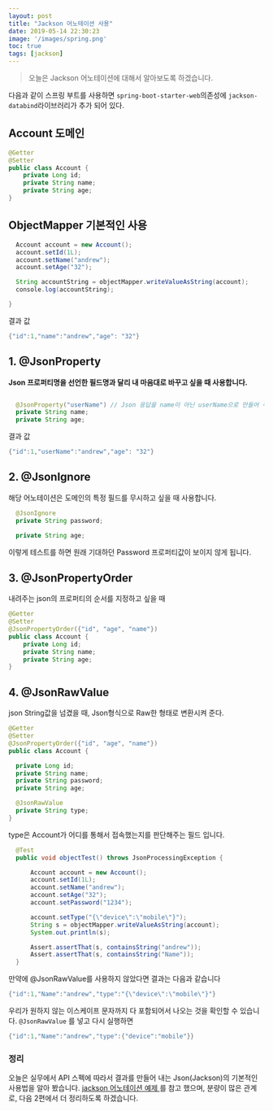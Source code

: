 ```yaml
---
layout: post
title: "Jackson 어노테이션 사용"
date: 2019-05-14 22:30:23
image: '/images/spring.png'
toc: true
tags: [jackson]
---
```


> 오늘은 Jackson 어노테이션에 대해서 알아보도록 하겠습니다.

다음과 같이 스프링 부트를 사용하면 `spring-boot-starter-web`의존성에 `jackson-databind`라이브러리가 추가 되어 있다.



## Account 도메인

```java
@Getter
@Setter
public class Account {
    private Long id;
    private String name;
    private String age;
}
```

## ObjectMapper 기본적인 사용

```java
  Account account = new Account();
  account.setId(1L);
  account.setName("andrew");
  account.setAge("32");

  String accountString = objectMapper.writeValueAsString(account);
  console.log(accountString);

}
```

결과 값

```java
{"id":1,"name":"andrew","age": "32"}
```

## 1. @JsonProperty

**Json 프로퍼티명을 선언한 필드명과 달리 내 마음대로 바꾸고 싶을 때 사용합니다.**

```java

  @JsonProperty("userName") // Json 응답을 name이 아닌 userName으로 만들어 주고 싶을 때
  private String name;
  private String age;

```

결과 값

```java
{"id":1,"userName":"andrew","age": "32"}
```

## 2. @JsonIgnore

해당 어노테이션은 도메인의 특정 필드를 무시하고 싶을 때 사용합니다.

```java
  @JsonIgnore
  private String password;

  private String age;
```

이렇게 테스트를 하면 원래 기대하던 Password 프로퍼티값이 보이지 않게 됩니다.

## 3. @JsonPropertyOrder

내려주는 json의 프로퍼티의 순서를 지정하고 싶을 때

```java
@Getter
@Setter
@JsonPropertyOrder({"id", "age", "name"})
public class Account {
    private Long id;
    private String name;
    private String age;
}
```

## 4. @JsonRawValue

json String값을 넘겼을 때, Json형식으로 Raw한 형태로 변환시켜 준다.

```java
@Getter
@Setter
@JsonPropertyOrder({"id", "age", "name"})
public class Account {

  private Long id;
  private String name;
  private String password;
  private String age;

  @JsonRawValue
  private String type;
}
```

type은 Account가 어디를 통해서 접속했는지를 판단해주는 필드 입니다.

```java
  @Test
  public void objectTest() throws JsonProcessingException {

      Account account = new Account();
      account.setId(1L);
      account.setName("andrew");
      account.setAge("32");
      account.setPassword("1234");

      account.setType("{\"device\":\"mobile\"}");
      String s = objectMapper.writeValueAsString(account);
      System.out.println(s);

      Assert.assertThat(s, containsString("andrew"));
      Assert.assertThat(s, containsString("Name"));
  }
```

만약에 @JsonRawValue를 사용하지 않았다면 결과는 다음과 같습니다

```java
{"id":1,"Name":"andrew","type":"{\"device\":\"mobile\"}"}
```

우리가 원하지 않는 이스케이프 문자까지 다 포함되어서 나오는 것을 확인할 수 있습니다. `@JsonRawValue` 를 넣고 다시 실행하면

```java
{"id":1,"Name":"andrew","type":{"device":"mobile"}}
```

### 정리

오늘은 실무에서 API 스펙에 따라서 결과를 만들어 내는 Json(Jackson)의 기본적인 사용법을 알아 봤습니다. [jackson 어노테이션 예제 ](https://www.baeldung.com/jackson-annotations) 를 참고 했으며, 분량이 많은 관계로, 다음 2편에서 더 정리하도록 하겠습니다.
